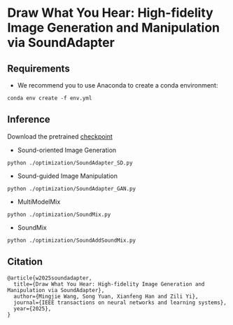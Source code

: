 # Draw What You Hear: High-fidelity Image Generation and Manipulation via SoundAdapter


## Requirements
- We recommend you to use Anaconda to create a conda environment:
```Shell
conda env create -f env.yml
```
## Inference
Download the pretrained [checkpoint](https://huggingface.co/YSYS1103/SoundAdapter)
- Sound-oriented Image Generation
```Shell
python ./optimization/SoundAdapter_SD.py
```
- Sound-guided Image Manipulation
```Shell
python ./optimization/SoundAdapter_GAN.py
```
- MultiModelMix
```Shell
python ./optimization/SoundMix.py
``` 
- SoundMix
```Shell
python ./optimization/SoundAddSoundMix.py
```
## Citation
```Shell
@article{w2025soundadapter,
  title={Draw What You Hear: High-fidelity Image Generation and Manipulation via SoundAdapter},
  author={Mingjie Wang, Song Yuan, Xianfeng Han and Zili Yi},
  journal={IEEE transactions on neural networks and learning systems},
  year={2025},
}
```
